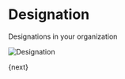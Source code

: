 # Designation

Designations in your organization

<img class="screenshot" alt="Designation" src="{{docs_base_url}}/assets/img/human-resources/designation.png">

{next}